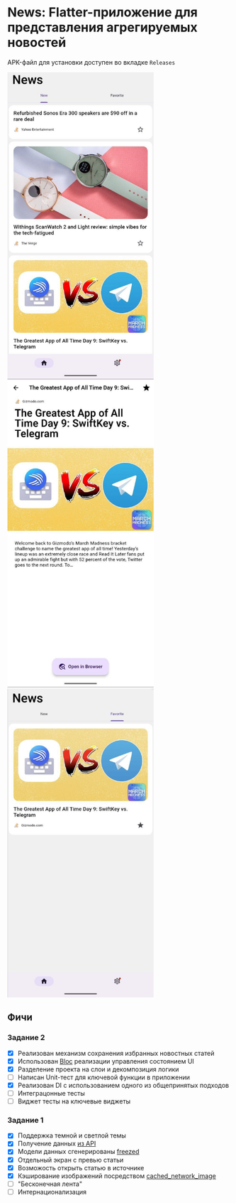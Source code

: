 # News: Flatter-приложение для представления агрегируемых новостей   
APK-файл для установки доступен во вкладке `Releases`

<p float="left">
  <img src="/preview/main.jpg" width="330" />
  <img src="/preview/details.jpg" width="330" /> 
  <img src="/preview/favorite.jpg" width="330" />
</p>

## Фичи

### Задание 2
- [x] Реализован механизм сохранения избранных новостных статей
- [x] Использован [Bloc](https://pub.dev/packages/flutter_bloc) реализации управления состоянием UI
- [x] Разделение проекта на слои и декомпозиция логики
- [ ] Написан Unit-тест для ключевой функции в приложении 
- [x] Реализован DI с использованием одного из общепринятых подходов
- [ ] Интеграцонные тесты
- [ ] Виджет тесты на ключевые виджеты

### Задание 1
- [x] Поддержка темной и светлой темы
- [x] Получение данных [из API](https://newsapi.org/)
- [x] Модели данных сгенерированы [freezed](https://pub.dev/packages/freezed)
- [x] Отдельный экран с превью статьи
- [x] Возможость открыть статью в источнике
- [x] Кэширование изображений посредством [cached_network_image](https://pub.dev/packages/cached_network_image)
- [ ] "Бесконечная лента"
- [ ] Интернационализация

